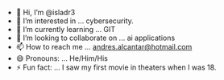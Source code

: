 - 👋 Hi, I’m @isladr3
- 👀 I’m interested in ... cybersecurity.
- 🌱 I’m currently learning ... GIT
- 💞️ I’m looking to collaborate on ... ai applications
- 📫 How to reach me ... andres.alcantar@hotmail.com
- 😄 Pronouns: ... He/Him/His
- ⚡ Fun fact: ... I saw my first movie in theaters when I was 18.

<!---
isladr3/isladr3 is a ✨ special ✨ repository because its `README.md` (this file) appears on your GitHub profile.
You can click the Preview link to take a look at your changes.
--->
